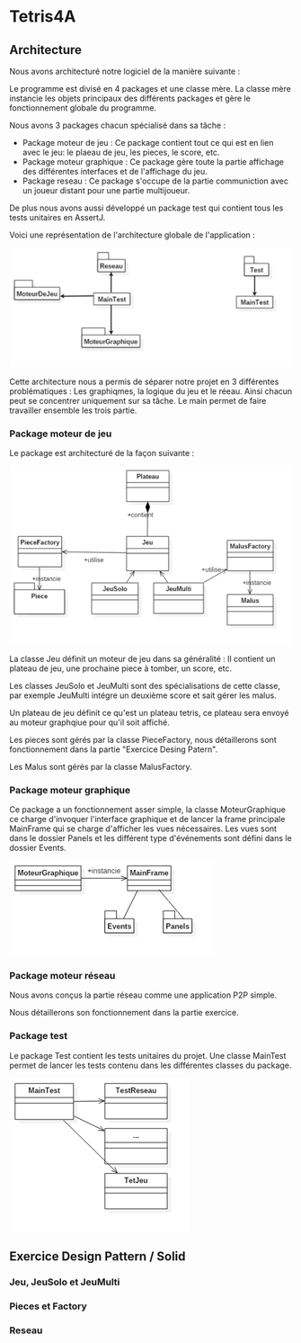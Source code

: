 # Tetris4A

## Architecture

Nous avons architecturé notre logiciel de la manière suivante :

Le programme est divisé en 4 packages et une classe mère. La classe mère instancie les objets principaux des différents packages et gère le fonctionnement globale du programme.

Nous avons 3 packages chacun spécialisé dans sa tâche :
- Package moteur de jeu : Ce package contient tout ce qui est en lien avec le jeu: le plaeau de jeu, les pieces, le score, etc.
- Package moteur graphique : Ce package gère toute la partie affichage des différentes interfaces et de l'affichage du jeu.
- Package reseau : Ce package s'occupe de la partie communiction avec un joueur distant pour une partie multijoueur.

De plus nous avons aussi développé un package test qui contient tous les tests unitaires en AssertJ.

Voici une représentation de l'architecture globale de l'application :

![alt tag](doc/package.png)

Cette architecture nous a permis de séparer notre projet en 3 différentes problématiques : Les graphiqmes, la logique du jeu et le réeau. Ainsi chacun peut se concentrer uniquement sur sa tâche. Le main permet de faire travailler ensemble les trois partie.

### Package moteur de jeu

Le package est architecturé de la façon suivante :

![alt tag](doc/moteurJeu.png)

La classe Jeu définit un moteur de jeu dans sa généralité : Il contient un plateau de jeu, une prochaine piece à tomber, un score, etc.

Les classes JeuSolo et JeuMulti sont des spécialisations de cette classe, par exemple JeuMulti intégre un deuxième score et sait gérer les malus.

Un plateau de jeu définit ce qu'est un plateau tetris, ce plateau sera envoyé au moteur graphqiue pour qu'il soit affiché.

Les pieces sont gérés par la classe PieceFactory, nous détaillerons sont fonctionnement dans la partie "Exercice Desing Patern".

Les Malus sont gérés par la classe MalusFactory.

### Package moteur graphique

Ce package a un fonctionnement asser simple, la classe MoteurGraphique ce charge d'invoquer l'interface graphique et de lancer la frame principale MainFrame qui se charge d'afficher les vues nécessaires. Les vues sont dans le dossier Panels et les différent type d'événements sont défini dans le dossier Events.

![alt tag](doc/moteurgraphique.png)

### Package moteur réseau

Nous avons conçus la partie réseau comme une application P2P simple.

Nous détaillerons son fonctionnement dans la partie exercice.

### Package test

Le package Test contient les tests unitaires du projet. Une classe MainTest permet de lancer les tests contenu dans les différentes classes du package.

![alt tag](doc/test.png)

## Exercice Design Pattern / Solid

### Jeu, JeuSolo et JeuMulti

### Pieces et Factory

### Reseau


